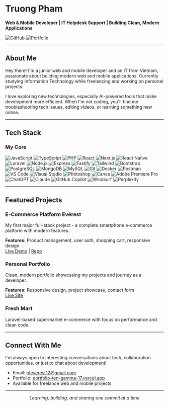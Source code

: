 # Truong Pham

**Web & Mobile Developer | IT Helpdesk Support | Building Clean, Modern Applications**

[![GitHub](https://img.shields.io/badge/GitHub-rustybrozen-111827?style=flat&logo=github)](https://github.com/rustybrozen)
[![Portfolio](https://img.shields.io/badge/Portfolio-Live-0f766e?style=flat)](https://portfolio-ten-gamma-17.vercel.app/)

---

## About Me

Hey there! I'm a junior web and mobile developer and an IT from Vietnam, passionate about building modern web and mobile applications. Currently studying Information Technology while freelancing and working on personal projects.

I love exploring new technologies, especially AI-powered tools that make development more efficient. When I'm not coding, you'll find me troubleshooting tech issues, editing videos, or learning something new online.


---

## Tech Stack

### My Core
![JavaScript](https://img.shields.io/badge/JavaScript-F7DF1E?style=flat&logo=javascript&logoColor=black)
![TypeScript](https://img.shields.io/badge/TypeScript-3178C6?style=flat&logo=typescript&logoColor=white)
![PHP](https://img.shields.io/badge/PHP-777BB4?style=flat&logo=php&logoColor=white)
![React](https://img.shields.io/badge/React-20232A?style=flat&logo=react&logoColor=61DAFB)
![Next.js](https://img.shields.io/badge/Next.js-000000?style=flat&logo=nextdotjs&logoColor=white)
![React Native](https://img.shields.io/badge/React_Native-20232A?style=flat&logo=react&logoColor=61DAFB)
![Laravel](https://img.shields.io/badge/Laravel-FF2D20?style=flat&logo=laravel&logoColor=white)
![Node.js](https://img.shields.io/badge/Node.js-43853D?style=flat&logo=nodedotjs&logoColor=white)
![Express](https://img.shields.io/badge/Express.js-404D59?style=flat&logo=express&logoColor=white)
![Fastify](https://img.shields.io/badge/Fastify-000000?style=flat&logo=fastify&logoColor=white)
![Tailwind](https://img.shields.io/badge/Tailwind_CSS-38B2AC?style=flat&logo=tailwind-css&logoColor=white)
![Bootstrap](https://img.shields.io/badge/Bootstrap-563D7C?style=flat&logo=bootstrap&logoColor=white)
![PostgreSQL](https://img.shields.io/badge/PostgreSQL-316192?style=flat&logo=postgresql&logoColor=white)
![MongoDB](https://img.shields.io/badge/MongoDB-4EA94B?style=flat&logo=mongodb&logoColor=white)
![MySQL](https://img.shields.io/badge/MySQL-005C84?style=flat&logo=mysql&logoColor=white)
![Git](https://img.shields.io/badge/Git-F05032?style=flat&logo=git&logoColor=white)
![Docker](https://img.shields.io/badge/Docker-2496ED?style=flat&logo=docker&logoColor=white)
![Postman](https://img.shields.io/badge/Postman-FF6C37?style=flat&logo=postman&logoColor=white)
![VS Code](https://img.shields.io/badge/VS_Code-007ACC?style=flat&logo=visual-studio-code&logoColor=white)
![Visual Studio](https://img.shields.io/badge/Visual_Studio-5C2D91?style=flat&logo=visual-studio&logoColor=white)
![Photoshop](https://img.shields.io/badge/Adobe_Photoshop-31A8FF?style=flat&logo=adobe-photoshop&logoColor=white)
![Canva](https://img.shields.io/badge/Canva-00C4CC?style=flat&logo=canva&logoColor=white)
![Adobe Premiere Pro](https://img.shields.io/badge/Adobe_Premiere_Pro-9999FF?style=flat&logo=adobe-premiere-pro&logoColor=white)
![ChatGPT](https://img.shields.io/badge/ChatGPT-74aa9c?style=flat&logo=openai&logoColor=white)
![Claude](https://img.shields.io/badge/Claude-CC9543?style=flat&logo=anthropic&logoColor=white)
![GitHub Copilot](https://img.shields.io/badge/GitHub%20Copilot-000000?style=flat&logo=github&logoColor=white)
![Windsurf](https://img.shields.io/badge/Windsurf-0EA5E9?style=flat&logoColor=white)
![Perplexity](https://img.shields.io/badge/Perplexity-1C1C1C?style=flat&logoColor=white)



---

## Featured Projects

### E-Commerce Platform Evérest
My first major full-stack project - a complete smartphone e-commerce platform with modern features.

**Features:** Product management, user auth, shopping cart, responsive design  
[Live Demo](http://rested.sytes.net) | [Repo](https://github.com/rustybrozen/EverestShop-readme)

### Personal Portfolio
Clean, modern portfolio showcasing my projects and journey as a developer.

**Features:** Responsive design, project showcase, contact form  
[Live Site](https://portfolio-ten-gamma-17.vercel.app/)

### Fresh Mart
Laravel-based supermarket e-commerce with focus on performance and clean code.


---



## Connect With Me

I'm always open to interesting conversations about tech, collaboration opportunities, or just to chat about development!

- Email: pteverest12@gmail.com
- Portfolio: [portfolio-ten-gamma-17.vercel.app](https://portfolio-ten-gamma-17.vercel.app/)
- Available for freelance web and mobile projects

---

<p align="center">
  <i>Learning, building, and sharing one commit at a time</i>
</p>

